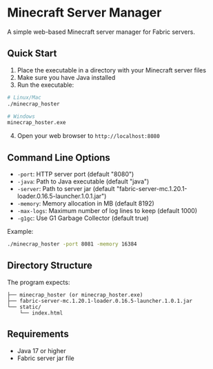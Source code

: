 # Minecraft Server Manager

A simple web-based Minecraft server manager for Fabric servers.

## Quick Start

1. Place the executable in a directory with your Minecraft server files
2. Make sure you have Java installed
3. Run the executable:

```bash
# Linux/Mac
./minecrap_hoster

# Windows
minecrap_hoster.exe
```

4. Open your web browser to `http://localhost:8080`

## Command Line Options

- `-port`: HTTP server port (default "8080")
- `-java`: Path to Java executable (default "java")
- `-server`: Path to server jar (default "fabric-server-mc.1.20.1-loader.0.16.5-launcher.1.0.1.jar")
- `-memory`: Memory allocation in MB (default 8192)
- `-max-logs`: Maximum number of log lines to keep (default 1000)
- `-g1gc`: Use G1 Garbage Collector (default true)

Example:
```bash
./minecrap_hoster -port 8081 -memory 16384
```

## Directory Structure

The program expects:
```
├── minecrap_hoster (or minecrap_hoster.exe)
├── fabric-server-mc.1.20.1-loader.0.16.5-launcher.1.0.1.jar
└── static/
    └── index.html
```

## Requirements

- Java 17 or higher
- Fabric server jar file
